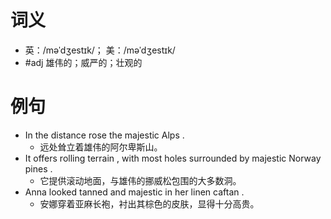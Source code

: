 # 词义
- 英：/məˈdʒestɪk/； 美：/məˈdʒestɪk/
- #adj 雄伟的；威严的；壮观的
# 例句
- In the distance rose the majestic Alps .
	- 远处耸立着雄伟的阿尔卑斯山。
- It offers rolling terrain , with most holes surrounded by majestic Norway pines .
	- 它提供滚动地面，与雄伟的挪威松包围的大多数洞。
- Anna looked tanned and majestic in her linen caftan .
	- 安娜穿着亚麻长袍，衬出其棕色的皮肤，显得十分高贵。
